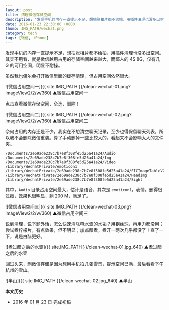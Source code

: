 ```yaml
---
layout: post
title: 清理微信存储空间
description: "发现手机的内存一直提示不足，想拍张相片都不给拍，用插件清理也没多出空间。其实不用看，就是微信越用占用的存储空间越来越大，而鄙人的 4S 8G，仅有几 G 的可用空间，明显不耐操。"
date: 2016-01-23 22:30:00 +0800
thumb: IMG_PATH/wechat.png
category: tech
tags: [微信, iPhone]
---
```


发现手机的内存一直提示不足，想拍张相片都不给拍，用插件清理也没多出空间。其实不用看，就是微信越用占用的存储空间越来越大，而鄙人的 4S 8G，仅有几 G 的可用空间，明显不耐操。

虽然我也偶尔会打开微信里面的缓存清理，但占用空间依然很大。

![微信占用空间一]({{ site.IMG_PATH }}/clean-wechat-01.png?imageView2/2/w/360)
&#9650;微信占用空间一

点击查看微信存储空间，全选，删除！

![微信占用空间二]({{ site.IMG_PATH }}/clean-wechat-02.png?imageView2/2/w/360)
&#9650;微信占用空间二

奈何占用的内存还是不少，我实在不想清空聊天记录，至少也得保留聊天列表，所以我不会删除微信重装。算了手动删掉一些比较大的，看起来不会影响太大的文件夹。

    /Documents/2e69ade238c7b7e8f308fe5d25a41a24/Audio
    /Documents/2e69ade238c7b7e8f308fe5d25a41a24/Img
    /Documents/2e69ade238c7b7e8f308fe5d25a41a24/Video
    /Library/WechatPrivate/emoticon1
    /Library/WechatPrivate/2e69ade238c7b7e8f308fe5d25a41a24/FICImageTableV2
    /Library/WechatPrivate/2e69ade238c7b7e8f308fe5d25a41a24/HeadImg
    /Library/WechatPrivate/2e69ade238c7b7e8f308fe5d25a41a24/Sight

其中，`Audio` 目录占用空间最大，估计是语音，其次是 `emoticon1`，表情。删得很过瘾，效果也很明显，剩 200 M，满足了。

![微信占用空间三]({{ site.IMG_PATH }}/clean-wechat-03.png?imageView2/2/w/360)
&#9650;微信占用空间三

说到清理，说下题外话，怎么快速清除电水壶的水垢？用钢丝球，再用力都没用；尝试煮柠檬片，有点效果，但不明显；加点醋煮，煮开一两次几乎都没了！查了一下，说是白醋更好。

![煮过醋之后的水壶]({{ site.IMG_PATH }}/clean-wechat-01.jpg_640)
&#9650;煮过醋之后的水壶 

回过头来，删微信存储是因为想用手机拍几张雪景，提示空间已满，最后看看下午杭州的雪山。

![半山]({{ site.IMG_PATH }}/clean-wechat-02.jpg_640)
&#9650;半山

**本文历史**

* 2016 年 01 月 23 日 完成初稿
